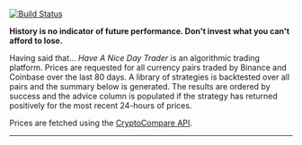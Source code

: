[![Build Status](https://travis-ci.org/deanturpin/handt.svg?branch=master)](https://travis-ci.org/deanturpin/handt)

**History is no indicator of future performance. Don't invest what you can't
afford to lose.**

Having said that... *Have A Nice Day Trader* is an algorithmic trading
platform.  Prices are requested for all currency pairs traded by Binance and
Coinbase over the last 80 days. A library of strategies is backtested over all
pairs and the summary below is generated. The results are ordered by success
and the advice column is populated if the strategy has returned positively for
the most recent 24-hours of prices.

Prices are fetched using the [CryptoCompare
API](https://min-api.cryptocompare.com/).

---

